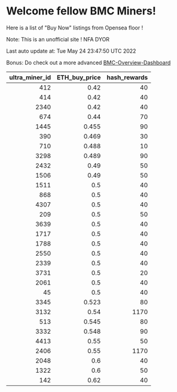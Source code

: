 # Welcome fellow BMC Miners!
Here is a list of "Buy Now" listings from Opensea floor !

Note: This is an unofficial site ! NFA DYOR

Last auto update at: Tue May 24 23:47:50 UTC 2022

Bonus: Do check out a more advanced [BMC-Overview-Dashboard](https://dune.com/defifunk/BMC-Overview-Dashboard)


|   ultra_miner_id |   ETH_buy_price |   hash_rewards |
|-----------------:|----------------:|---------------:|
|              412 |           0.42  |             40 |
|              414 |           0.42  |             40 |
|             2340 |           0.42  |             40 |
|              674 |           0.44  |             70 |
|             1445 |           0.455 |             90 |
|              390 |           0.469 |             30 |
|              710 |           0.488 |             10 |
|             3298 |           0.489 |             90 |
|             2432 |           0.49  |             50 |
|             1506 |           0.49  |             50 |
|             1511 |           0.5   |             40 |
|              868 |           0.5   |             40 |
|             4307 |           0.5   |             40 |
|              209 |           0.5   |             50 |
|             3639 |           0.5   |             40 |
|             1717 |           0.5   |             40 |
|             1788 |           0.5   |             40 |
|             2550 |           0.5   |             40 |
|             2339 |           0.5   |             40 |
|             3731 |           0.5   |             20 |
|             2061 |           0.5   |             40 |
|               45 |           0.5   |             40 |
|             3345 |           0.523 |             80 |
|             3132 |           0.54  |           1170 |
|              513 |           0.545 |             80 |
|             3332 |           0.548 |             90 |
|             4413 |           0.55  |             50 |
|             2406 |           0.55  |           1170 |
|             2048 |           0.6   |             40 |
|             1322 |           0.6   |             50 |
|              142 |           0.62  |             40 |
